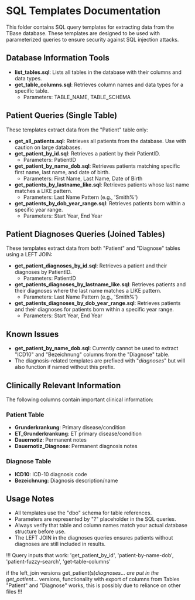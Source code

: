 # SQL Templates Documentation

This folder contains SQL query templates for extracting data from the TBase database. These templates are designed to be used with parameterized queries to ensure security against SQL injection attacks.

## Database Information Tools

- **list_tables.sql**: Lists all tables in the database with their columns and data types.
- **get_table_columns.sql**: Retrieves column names and data types for a specific table.
  - Parameters: TABLE_NAME, TABLE_SCHEMA

## Patient Queries (Single Table)

These templates extract data from the "Patient" table only:

- **get_all_patients.sql**: Retrieves all patients from the database. Use with caution on large databases.
- **get_patient_by_id.sql**: Retrieves a patient by their PatientID.
  - Parameters: PatientID
- **get_patient_by_name_dob.sql**: Retrieves patients matching specific first name, last name, and date of birth.
  - Parameters: First Name, Last Name, Date of Birth
- **get_patients_by_lastname_like.sql**: Retrieves patients whose last name matches a LIKE pattern.
  - Parameters: Last Name Pattern (e.g., 'Smith%')
- **get_patients_by_dob_year_range.sql**: Retrieves patients born within a specific year range.
  - Parameters: Start Year, End Year

## Patient Diagnoses Queries (Joined Tables)

These templates extract data from both "Patient" and "Diagnose" tables using a LEFT JOIN:

- **get_patient_diagnoses_by_id.sql**: Retrieves a patient and their diagnoses by PatientID.
  - Parameters: PatientID
- **get_patients_diagnoses_by_lastname_like.sql**: Retrieves patients and their diagnoses where the last name matches a LIKE pattern.
  - Parameters: Last Name Pattern (e.g., 'Smith%')
- **get_patients_diagnoses_by_dob_year_range.sql**: Retrieves patients and their diagnoses for patients born within a specific year range.
  - Parameters: Start Year, End Year

## Known Issues

- **get_patient_by_name_dob.sql**: Currently cannot be used to extract "ICD10" and "Bezeichnung" columns from the "Diagnose" table.
- The diagnosis-related templates are prefixed with "_diagnoses_" but will also function if named without this prefix.

## Clinically Relevant Information

The following columns contain important clinical information:

### Patient Table
- **Grunderkrankung**: Primary disease/condition
- **ET_Grunderkrankung**: ET primary disease/condition 
- **Dauernotiz**: Permanent notes
- **Dauernotiz_Diagnose**: Permanent diagnosis notes

### Diagnose Table
- **ICD10**: ICD-10 diagnosis code
- **Bezeichnung**: Diagnosis description/name

## Usage Notes

- All templates use the "dbo" schema for table references.
- Parameters are represented by "?" placeholder in the SQL queries.
- Always verify that table and column names match your actual database structure before use.
- The LEFT JOIN in the diagnoses queries ensures patients without diagnoses are still included in results.


!!!
Query inputs that work: 
'get_patient_by_id', 'patient-by-name-dob', 'patient-fuzzy-search', 'get-table-columns'

if the left_join versions get_patient(s)_diagnoses... are put in the get_patient_... versions, functionality with export of columns from Tables "Patient" and "Diagnose" works, this is possibly due to reliance on other files 
!!!